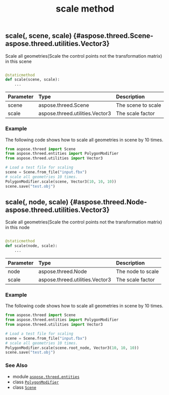 ﻿---
title: scale method
second_title: Aspose.3D for Python via .NET API References
description: 
type: docs
weight: 70
url: /python-net/aspose.threed.entities/polygonmodifier/scale/
is_root: false
---

## scale(, scene, scale) {#aspose.threed.Scene-aspose.threed.utilities.Vector3}

Scale all geometries(Scale the control points not the transformation matrix) in this scene



```python

@staticmethod
def scale(scene, scale):
    ...
```


| Parameter | Type | Description |
| :- | :- | :- |
| scene | aspose.threed.Scene | The scene to scale |
| scale | aspose.threed.utilities.Vector3 | The scale factor |

### Example 


The following code shows how to scale all geometries in scene by 10 times.
		
```python
from aspose.threed import Scene
from aspose.threed.entities import PolygonModifier
from aspose.threed.utilities import Vector3

# Load a test file for scaling
scene = Scene.from_file("input.fbx")
# scale all geometries 10 times.
PolygonModifier.scale(scene, Vector3(10, 10, 10))
scene.save("test.obj")

```


## scale(, node, scale) {#aspose.threed.Node-aspose.threed.utilities.Vector3}

Scale all geometries(Scale the control points not the transformation matrix) in this node



```python

@staticmethod
def scale(node, scale):
    ...
```


| Parameter | Type | Description |
| :- | :- | :- |
| node | aspose.threed.Node | The node to scale |
| scale | aspose.threed.utilities.Vector3 | The scale factor |

### Example 


The following code shows how to scale all geometries in scene by 10 times.
		 
```python
from aspose.threed import Scene
from aspose.threed.entities import PolygonModifier
from aspose.threed.utilities import Vector3

# Load a test file for scaling
scene = Scene.from_file("input.fbx")
# scale all geometries 10 times.
PolygonModifier.scale(scene.root_node, Vector3(10, 10, 10))
scene.save("test.obj")

```



### See Also
* module [`aspose.threed.entities`](../../)
* class [`PolygonModifier`](/3d/python-net/aspose.threed.entities/polygonmodifier)
* class [`Scene`](/3d/python-net/aspose.threed/scene)

